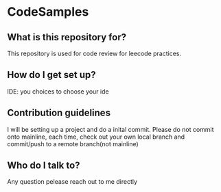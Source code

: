 # CodeSamples

## What is this repository for?

This repository is used for code review for leecode practices.

## How do I get set up?

IDE: you choices to choose your ide

## Contribution guidelines

I will be setting up a project and do a inital commit. Please do not commit onto mainline, each time, check out your own local branch and commit/push to a remote branch(not mainline)

## Who do I talk to?

Any question pelease reach out to me directly
